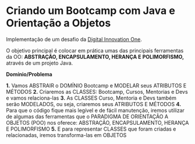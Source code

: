 # Criando um Bootcamp com Java e Orientação a Objetos

Implementação de um desafio da [Digital Innovation One](https://www.dio.me/?gclid=Cj0KCQiAraSPBhDuARIsAM3Js4q22588Nnm9BwLtbeoLK3iDfp3hYxLlx8QVoB1d3y30bgFGHQunEzYaAgLtEALw_wcB).

O objetivo principal é colocar em prática umas das principais ferramentas da OO: **ABSTRAÇÃO, ENCAPSULAMENTO, HERANÇA E POLIMORFISMO,** através de um projeto Java.

**Domínio/Problema**

**1.** Vamos ABSTRAIR o DOMÍNIO Bootcamp e MODELAR seus ATRIBUTOS E MÉTODOS
**2.** Criaremos as CLASSES: Bootcamp, Cursos, Mentorias e Devs e vamos relaciona-las
**3.** As CLASSES Curso, Mentoria e Devs também serão MODELADOS, ou seja, criaremos seus ATRIBUTOS E MÉTODOS
**4.** Para que o código fique mais legível e de fácil manutenção, iremos utilizar de algumas das ferramentas que o PARADIGMA DE ORIENTAÇÃO A OBJETOS (POO) nos oferece: ABSTRAÇÃO, ENCAPSULAMENTO, HERANÇA E POLIMORFISMO
**5.** E para representar CLASSES que foram criadas e relacionadas, iremos transforma-las em OBJETOS

